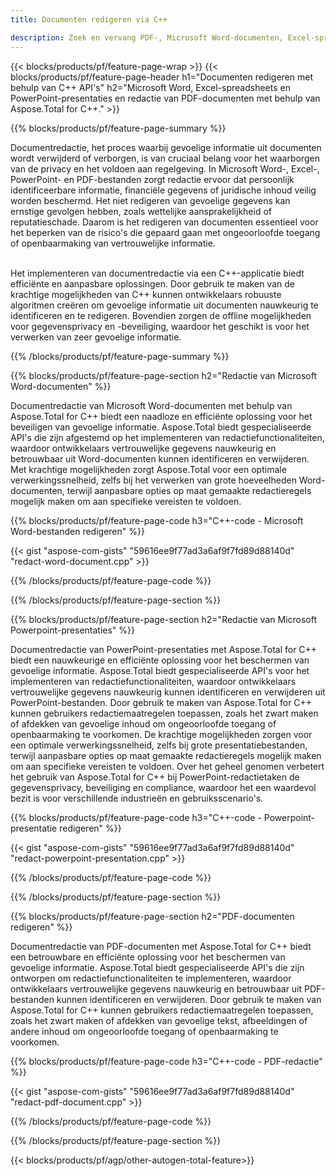 ```yaml
---
title: Documenten redigeren via C++ 

description: Zoek en vervang PDF-, Microsoft Word-documenten, Excel-spreadsheets en PowerPoint-presentatiegegevens via de C++-applicatie. C++-code vermeld
---
```


{{< blocks/products/pf/feature-page-wrap >}}
{{< blocks/products/pf/feature-page-header h1="Documenten redigeren met behulp van C++ API's" h2="Microsoft Word, Excel-spreadsheets en PowerPoint-presentaties en redactie van PDF-documenten met behulp van Aspose.Total for C++." >}}

{{% blocks/products/pf/feature-page-summary %}}

Documentredactie, het proces waarbij gevoelige informatie uit documenten wordt verwijderd of verborgen, is van cruciaal belang voor het waarborgen van de privacy en het voldoen aan regelgeving. In Microsoft Word-, Excel-, PowerPoint- en PDF-bestanden zorgt redactie ervoor dat persoonlijk identificeerbare informatie, financiële gegevens of juridische inhoud veilig worden beschermd. Het niet redigeren van gevoelige gegevens kan ernstige gevolgen hebben, zoals wettelijke aansprakelijkheid of reputatieschade. Daarom is het redigeren van documenten essentieel voor het beperken van de risico's die gepaard gaan met ongeoorloofde toegang of openbaarmaking van vertrouwelijke informatie.<br /><br />

Het implementeren van documentredactie via een C++-applicatie biedt efficiënte en aanpasbare oplossingen. Door gebruik te maken van de krachtige mogelijkheden van C++ kunnen ontwikkelaars robuuste algoritmen creëren om gevoelige informatie uit documenten nauwkeurig te identificeren en te redigeren. Bovendien zorgen de offline mogelijkheden voor gegevensprivacy en -beveiliging, waardoor het geschikt is voor het verwerken van zeer gevoelige informatie. 

{{% /blocks/products/pf/feature-page-summary  %}}

{{% blocks/products/pf/feature-page-section  h2="Redactie van Microsoft Word-documenten" %}}

Documentredactie van Microsoft Word-documenten met behulp van Aspose.Total for C++ biedt een naadloze en efficiënte oplossing voor het beveiligen van gevoelige informatie. Aspose.Total biedt gespecialiseerde API's die zijn afgestemd op het implementeren van redactiefunctionaliteiten, waardoor ontwikkelaars vertrouwelijke gegevens nauwkeurig en betrouwbaar uit Word-documenten kunnen identificeren en verwijderen. Met krachtige mogelijkheden zorgt Aspose.Total voor een optimale verwerkingssnelheid, zelfs bij het verwerken van grote hoeveelheden Word-documenten, terwijl aanpasbare opties op maat gemaakte redactieregels mogelijk maken om aan specifieke vereisten te voldoen.

{{% blocks/products/pf/feature-page-code h3="C++-code - Microsoft Word-bestanden redigeren" %}}

{{< gist "aspose-com-gists" "59616ee9f77ad3a6af9f7fd89d88140d" "redact-word-document.cpp" >}}

{{% /blocks/products/pf/feature-page-code  %}}

{{% /blocks/products/pf/feature-page-section %}}

{{% blocks/products/pf/feature-page-section  h2="Redactie van Microsoft Powerpoint-presentaties" %}}

Documentredactie van PowerPoint-presentaties met Aspose.Total for C++ biedt een nauwkeurige en efficiënte oplossing voor het beschermen van gevoelige informatie. Aspose.Total biedt gespecialiseerde API's voor het implementeren van redactiefunctionaliteiten, waardoor ontwikkelaars vertrouwelijke gegevens nauwkeurig kunnen identificeren en verwijderen uit PowerPoint-bestanden. Door gebruik te maken van Aspose.Total for C++ kunnen gebruikers redactiemaatregelen toepassen, zoals het zwart maken of afdekken van gevoelige inhoud om ongeoorloofde toegang of openbaarmaking te voorkomen. De krachtige mogelijkheden zorgen voor een optimale verwerkingssnelheid, zelfs bij grote presentatiebestanden, terwijl aanpasbare opties op maat gemaakte redactieregels mogelijk maken om aan specifieke vereisten te voldoen. Over het geheel genomen verbetert het gebruik van Aspose.Total for C++ bij PowerPoint-redactietaken de gegevensprivacy, beveiliging en compliance, waardoor het een waardevol bezit is voor verschillende industrieën en gebruiksscenario's.

{{% blocks/products/pf/feature-page-code h3="C++-code - Powerpoint-presentatie redigeren" %}}

{{< gist "aspose-com-gists" "59616ee9f77ad3a6af9f7fd89d88140d" "redact-powerpoint-presentation.cpp" >}}

{{% /blocks/products/pf/feature-page-code  %}}

{{% /blocks/products/pf/feature-page-section %}}


{{% blocks/products/pf/feature-page-section  h2="PDF-documenten redigeren" %}}

Documentredactie van PDF-documenten met Aspose.Total for C++ biedt een betrouwbare en efficiënte oplossing voor het beschermen van gevoelige informatie. Aspose.Total biedt gespecialiseerde API's die zijn ontworpen om redactiefunctionaliteiten te implementeren, waardoor ontwikkelaars vertrouwelijke gegevens nauwkeurig en betrouwbaar uit PDF-bestanden kunnen identificeren en verwijderen. Door gebruik te maken van Aspose.Total for C++ kunnen gebruikers redactiemaatregelen toepassen, zoals het zwart maken of afdekken van gevoelige tekst, afbeeldingen of andere inhoud om ongeoorloofde toegang of openbaarmaking te voorkomen.

{{% blocks/products/pf/feature-page-code h3="C++-code - PDF-redactie" %}}

{{< gist "aspose-com-gists" "59616ee9f77ad3a6af9f7fd89d88140d" "redact-pdf-document.cpp" >}}

{{% /blocks/products/pf/feature-page-code  %}}

{{% /blocks/products/pf/feature-page-section %}}

{{< blocks/products/pf/agp/other-autogen-total-feature>}}